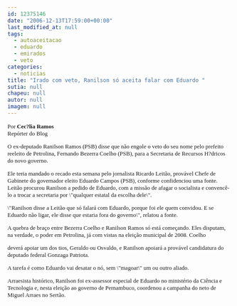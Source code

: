 ```yaml
---
id: 12375146
date: "2006-12-13T17:59:00+00:00"
last_modified_at: null
tags:
  - autoaceitacao
  - eduardo
  - emirados
  - veto
categories:
  - noticias
title: "Irado com veto, Ranilson só aceita falar com Eduardo "
sutia: null
chapeu: null
autor: null
imagem: null
---
```

<p><FONT size=2></p>
<p><P></p>
<p><P><FONT face=Verdana></FONT></P><FONT face=Verdana>Por <B>Cec?lia Ramos</B><BR>Repórter do Blog</FONT> </p>
<p><P></P></p>
<p><P><FONT face=Verdana>O ex-deputado Ranilson Ramos (PSB) disse que não engole o veto do seu nome pelo prefeito reeleito de Petrolina, Fernando Bezerra Coelho (PSB), para a Secretaria de Recursos H?dricos do novo governo. </FONT></P></p>
<p><P><FONT face=Verdana>Ele teria mandado o recado esta semana pelo jornalista Ricardo Leitão, provável Chefe de Gabinete do governador eleito Eduardo Campos (PSB), conforme confidenciou uma fonte. Leitão procurou Ranilson a pedido de Eduardo, com a missão de afagar o socialista e convencê-lo a trocar a secretaria por \"qualquer estatal da escolha dele\".</FONT></P></p>
<p><P><FONT face=Verdana>\"Ranilson disse a Leitão que só falará com Eduardo, porque foi ele quem convidou. E se Eduardo não ligar, ele disse que estaria fora do governo\", relatou a fonte.</FONT></P></p>
<p><P><FONT face=Verdana>A quebra de braço entre Bezerra Coelho e Ranilson Ramos só está começando. Eles disputam, na verdade, o poder em Petrolina, já com vistas na eleição municipal de 2008. Coelho</p>
<p> deverá apoiar um dos tios, Geraldo ou Osvaldo, e Ranilson apoiará a provável candidatura do deputado federal Gonzaga Patriota. </FONT></P></p>
<p><P><FONT face=Verdana>A tarefa é como Eduardo vai desatar o nó, sem \"magoar\" um ou outro aliado. </FONT></P></p>
<p><P><FONT face=Verdana>Arraesista histórico, Ranilson foi ex-assessor especial de Eduardo no ministério da Ciência e Tecnologia e, nesta eleição ao governo de Pernambuco, coordenou a campanha do neto de Miguel Arraes no Sertão.</FONT></P></FONT> </p>
